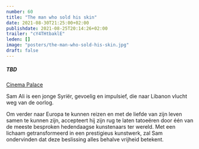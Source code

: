 ```yaml
---
number: 60
title: "The man who sold his skin"
date: 2021-08-30T21:25:00+02:00
publishdate: 2021-08-25T20:14:26+02:00
trailer: "cY4THtbaklE"
leden: [] 
image: "posters/the-man-who-sold-his-skin.jpg"
draft: false
---
```


##### TBD

[Cinema Palace](https://cinema-palace.be/nl/film/man-who-sold-his-skin-lhomme-qui-vendu-sa-peau)

Sam Ali is een jonge Syriër, gevoelig en impulsief, die naar Libanon vlucht
weg van de oorlog.
<!--more-->
Om verder naar Europa te kunnen reizen en met de liefde van zijn leven samen
te kunnen zijn, accepteert hij zijn rug te laten tatoeëren door één van de
meeste besproken hedendaagse kunstenaars ter wereld. Met een lichaam getransformeerd
in een prestigieus kunstwerk, zal Sam ondervinden dat deze beslissing
alles behalve vrijheid betekent.
